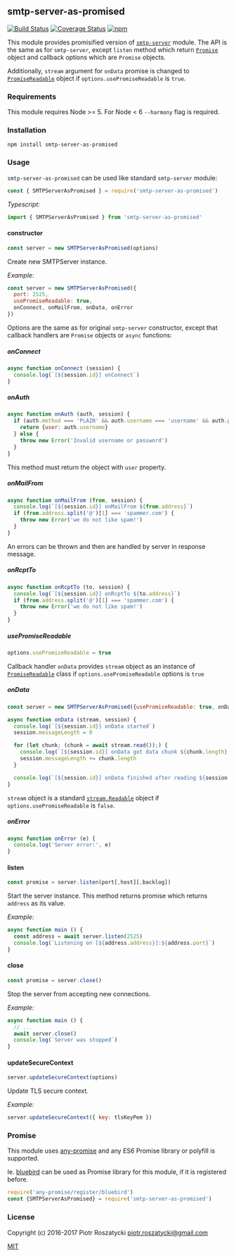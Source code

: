 ## smtp-server-as-promised

[![Build Status](https://secure.travis-ci.org/dex4er/js-smtp-server-as-promised.svg)](http://travis-ci.org/dex4er/js-smtp-server-as-promised) [![Coverage Status](https://coveralls.io/repos/github/dex4er/js-smtp-server-as-promised/badge.svg)](https://coveralls.io/github/dex4er/js-smtp-server-as-promised) [![npm](https://img.shields.io/npm/v/smtp-server-as-promised.svg)](https://www.npmjs.com/package/smtp-server-as-promised)

This module provides promisified version of [`smtp-server`](https://www.npmjs.com/package/smtp-server) module. The
API is the same as for `smtp-server`, except `listen` method which return
[`Promise`](https://developer.mozilla.org/en-US/docs/Web/JavaScript/Reference/Global_Objects/Promise)
object and callback options which are `Promise` objects.

Additionally, `stream` argument for `onData` promise is changed to
[`PromiseReadable`](https://www.npmjs.com/package/promise-readable) object if
`options.usePromiseReadable` is `true`.

### Requirements

This module requires Node >= 5. For Node < 6 `--harmony` flag is required.

### Installation

```shell
npm install smtp-server-as-promised
```

### Usage

`smtp-server-as-promised` can be used like standard `smtp-server` module:

```js
const { SMTPServerAsPromised } = require('smtp-server-as-promised')
```

_Typescript:_

```ts
import { SMTPServerAsPromised } from 'smtp-server-as-promised'
```

#### constructor

```js
const server = new SMTPServerAsPromised(options)
```

Create new SMTPServer instance.

_Example:_

```js
const server = new SMTPServerAsPromised({
  port: 2525,
  usePromiseReadable: true,
  onConnect, onMailFrom, onData, onError
})
```

Options are the same as for original `smtp-server` constructor, except that
callback handlers are `Promise` objects or `async` functions:

##### onConnect

```js
async function onConnect (session) {
  console.log(`[${session.id}] onConnect`)
}
```

##### onAuth

```js
async function onAuth (auth, session) {
  if (auth.method === 'PLAIN' && auth.username === 'username' && auth.password === 'password') {
    return {user: auth.username}
  } else {
    throw new Error('Invalid username or password')
  }
}
```

This method must return the object with `user` property.

##### onMailFrom

```js
async function onMailFrom (from, session) {
  console.log(`[${session.id}] onMailFrom ${from.address}`)
  if (from.address.split('@')[1] === 'spammer.com') {
    throw new Error('we do not like spam!')
  }
}
```

An errors can be thrown and then are handled by server in response message.

##### onRcptTo

```js
async function onRcptTo (to, session) {
  console.log(`[${session.id}] onRcptTo ${to.address}`)
  if (from.address.split('@')[1] === 'spammer.com') {
    throw new Error('we do not like spam!')
  }
}
```

##### usePromiseReadable

```js
options.usePromiseReadable = true
````

Callback handler `onData` provides `stream` object as an instance of
[`PromiseReadable`](https://www.npmjs.com/package/promise-readable) class if
`options.usePromiseReadable` options is `true`

##### onData

```js
const server = new SMTPServerAsPromised({usePromiseReadable: true, onData})

async function onData (stream, session) {
  console.log(`[${session.id}] onData started`)
  session.messageLength = 0

  for (let chunk; (chunk = await stream.read());) {
    console.log(`[${session.id}] onData got data chunk ${chunk.length} bytes`)
    session.messageLength += chunk.length
  }

  console.log(`[${session.id}] onData finished after reading ${session.messageLength} bytes`)
}
```

`stream` object is a standard
[`stream.Readable`](https://nodejs.org/api/stream.html#stream_class_stream_readable)
object if `options.usePromiseReadable` is `false`.

##### onError

```js
async function onError (e) {
  console.log('Server error:', e)
}
```

#### listen

```js
const promise = server.listen(port[,host][,backlog])
```

Start the server instance. This method returns promise which returns `address`
as its value.

_Example:_

```js
async function main () {
  const address = await server.listen(2525)
  console.log(`Listening on [${address.address}]:${address.port}`)
}
```

#### close

```js
const promise = server.close()
```

Stop the server from accepting new connections.

_Example:_

```js
async function main () {
  // ...
  await server.close()
  console.log(`Server was stopped`)
}
```

#### updateSecureContext

```js
server.updateSecureContext(options)
```

Update TLS secure context.

_Example:_

```js
server.updateSecureContext({ key: tlsKeyPem })
```

### Promise

This module uses [any-promise](https://www.npmjs.com/package/any-promise) and
any ES6 Promise library or polyfill is supported.

Ie. [bluebird](https://www.npmjs.com/package/bluebird) can be used as Promise
library for this module, if it is registered before.

```js
require('any-promise/register/bluebird')
const {SMTPServerAsPromised} = require('smtp-server-as-promised')
```

### License

Copyright (c) 2016-2017 Piotr Roszatycki <piotr.roszatycki@gmail.com>

[MIT](https://opensource.org/licenses/MIT)
